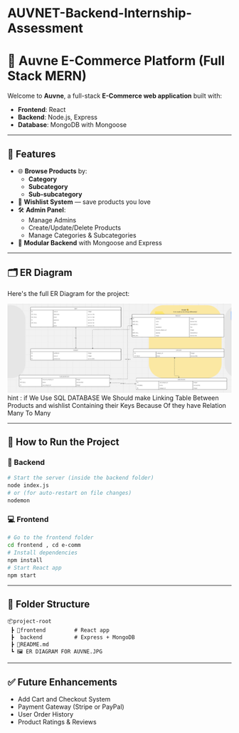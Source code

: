 # AUVNET-Backend-Internship-Assessment
# 🛒 Auvne E-Commerce Platform (Full Stack MERN)

Welcome to **Auvne**, a full-stack **E-Commerce web application** built with:

- **Frontend**: React
- **Backend**: Node.js, Express
- **Database**: MongoDB with Mongoose

---

## 📌 Features

- 🌐 **Browse Products** by:
  - **Category**
  - **Subcategory**
  - **Sub-subcategory**
- 💖 **Wishlist System** — save products you love
- 🛠️ **Admin Panel**:
  - Manage Admins
  - Create/Update/Delete Products
  - Manage Categories & Subcategories
- 🧩 **Modular Backend** with Mongoose and Express

---

## 🗂️ ER Diagram

Here's the full ER Diagram for the project:

![ER Diagram](./Er%20DIAGRAM%20FOR%20AUVNE.JPG)
hint : if We Use SQL DATABASE We Should make Linking Table Between Products and wishlist Containing their Keys  Because Of they have Relation Many To Many 

---

## 🚀 How to Run the Project

### 🔧 Backend
```bash
# Start the server (inside the backend folder)
node index.js
# or (for auto-restart on file changes)
nodemon
```

### 💻 Frontend
```bash
# Go to the frontend folder
cd frontend , cd e-comm
# Install dependencies
npm install
# Start React app
npm start
```

---

## 📁 Folder Structure

```
📦project-root
 ┣ 📂frontend         # React app
 ┣  backend          # Express + MongoDB
 ┣ 📜README.md
 ┗ 🖼️ ER DIAGRAM FOR AUVNE.JPG
```

---

## ✅ Future Enhancements

- Add Cart and Checkout System
- Payment Gateway (Stripe or PayPal)
- User Order History
- Product Ratings & Reviews

